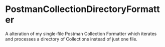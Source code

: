 # PostmanCollectionDirectoryFormatter
A alteration of my single-file Postman Collection Formatter which iterates and processes a directory of Collections instead of just one file.
